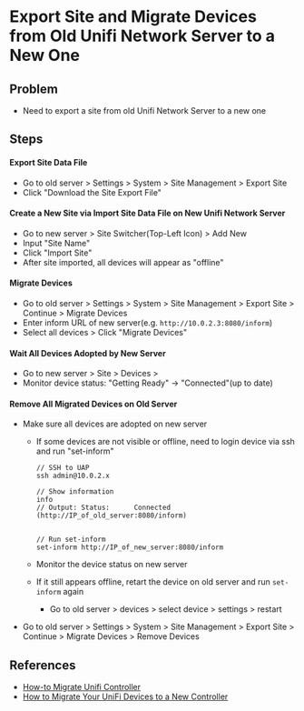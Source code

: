 # Export Site and Migrate Devices from Old Unifi Network Server to a New One

## Problem
* Need to export a site from old Unifi Network Server to a new one

## Steps

#### Export Site Data File
* Go to old server > Settings > System > Site Management > Export Site
* Click "Download the Site Export File"

#### Create a New Site via Import Site Data File on New Unifi Network Server
* Go to new server > Site Switcher(Top-Left Icon) > Add New
* Input "Site Name"
* Click "Import Site"
* After site imported, all devices will appear as "offline"

#### Migrate Devices
* Go to old server > Settings > System > Site Management > Export Site > Continue > Migrate Devices
* Enter inform URL of new server(e.g. `http://10.0.2.3:8080/inform`)
* Select all devices > Click "Migrate Devices"

#### Wait All Devices Adopted by New Server
* Go to new server > Site > Devices >
* Monitor device status: "Getting Ready" -> "Connected"(up to date)

#### Remove All Migrated Devices on Old Server
* Make sure all devices are adopted on new server
  * If some devices are not visible or offline, need to login device via ssh and run "set-inform"
    ```
    // SSH to UAP
    ssh admin@10.0.2.x

    // Show information
    info
    // Output: Status:      Connected (http://IP_of_old_server:8080/inform)
    

    // Run set-inform
    set-inform http://IP_of_new_server:8080/inform
    ```
  * Monitor the device status on new server

  * If it still appears offline, retart the device on old server and run `set-inform` again
    * Go to old server > devices > select device > settings > restart

* Go to old server > Settings > System > Site Management > Export Site > Continue > Migrate Devices > Remove Devices


## References
* [How-to Migrate Unifi Controller](https://lazyadmin.nl/home-network/migrate-unifi-controller/)
* [How to Migrate Your UniFi Devices to a New Controller](https://www.unihosted.com/docs/migrate-unifi-devices-new-controller-guide)

